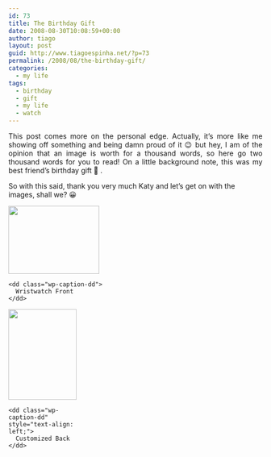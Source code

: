 ```yaml
---
id: 73
title: The Birthday Gift
date: 2008-08-30T10:08:59+00:00
author: tiago
layout: post
guid: http://www.tiagoespinha.net/?p=73
permalink: /2008/08/the-birthday-gift/
categories:
  - my life
tags:
  - birthday
  - gift
  - my life
  - watch
---
```

<p style="text-align: justify;">
  This post comes more on the personal edge. Actually, it&#8217;s more like me showing off something and being damn proud of it 😉 but hey, I am of the opinion that an image is worth for a thousand words, so here go two thousand words for you to read! On a little background note, this was my best friend&#8217;s birthday gift 🙂 .
</p>

<p style="text-align: left;">
  So with this said, thank you very much Katy and let&#8217;s get on with the images, shall we? 😀
</p>

<div class="mceTemp" style="text-align: left;">
  <dl id="attachment_75" class="wp-caption alignnone" style="width: 190px;">
    <dt class="wp-caption-dt">
      <a href="https://www.tiagoespinha.net/wp-content/uploads/2008/08/dsc00793.jpg" rel="lightbox[73]" title="Watch1"><img class="size-medium wp-image-75" title="Watch1" src="https://www.tiagoespinha.net/wp-content/uploads/2008/08/dsc00793-300x225.jpg" alt="" width="180" height="135" /></a>
    </dt>
    
    <dd class="wp-caption-dd">
      Wristwatch Front
    </dd>
  </dl>
</div>

<div class="mceTemp" style="text-align: left;">
  <dl id="attachment_76" class="wp-caption alignnone" style="width: 145px;">
    <dt class="wp-caption-dt">
      <a href="https://www.tiagoespinha.net/wp-content/uploads/2008/08/dsc00791.jpg" rel="lightbox[73]" title="Watch2"><img class="size-medium wp-image-76" title="Watch2" src="https://www.tiagoespinha.net/wp-content/uploads/2008/08/dsc00791-225x300.jpg" alt="" width="135" height="180" /></a>
    </dt>
    
    <dd class="wp-caption-dd" style="text-align: left;">
      Customized Back
    </dd>
  </dl>
</div>